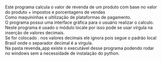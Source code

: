 Este programa calcula o valor de revenda de um produto com base no valor do produto + impostos e porcentagens de vendas <br>
Como maquininhas e ultilização de plataformas de pagamento. <br>
O programa possui uma interface gráfica para o usuário realizar o calculo.<br>
Neste programa é usado o módulo locale por isso pode se usar vírgula na inserção de valores decimais. <br>
Se for colocado . nos valores decimais ele ignora pois segue o padrão local Brasil onde o separador decimal é a vírgula.<br>
Na pasta revenda_app existe o executável desse programa podendo rodar no windows sem a necessidade de instalação do python.